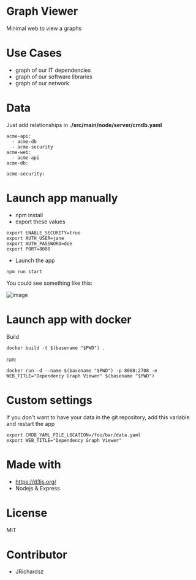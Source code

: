 #  Graph Viewer


Minimal web to view a graphs

# Use Cases

- graph of our IT dependencies
- graph of our software libraries
- graph of our network

# Data

Just add relationships in **./src/main/node/server/cmdb.yaml**

```
acme-api:
  - acme-db
  - acme-security
acme-web:
  - acme-api
acme-db:

acme-security:
```

# Launch app manually

- npm install
- export these values

```
export ENABLE_SECURITY=true
export AUTH_USER=jane
export AUTH_PASSWORD=doe
export PORT=8080
```
- Launch the app

```
npm run start
```

You could see something like this:

![image](https://i.ibb.co/rm87f9h/dependencies-sample.png)

# Launch app with docker

Build

```
docker build -t $(basename "$PWD") .
```

run:


```
docker run -d --name $(basename "$PWD") -p 8080:2708 -e WEB_TITLE="Dependency Graph Viewer" $(basename "$PWD")
```

# Custom settings

If you don't want to have your data in the git repository, add this variable and restart the app

```
export CMDB_YAML_FILE_LOCATION=/foo/bar/data.yaml
export WEB_TITLE="Dependency Graph Viewer"
```

# Made with

- https://d3js.org/
- Nodejs & Express

# License

MIT

# Contributor

- JRichardsz